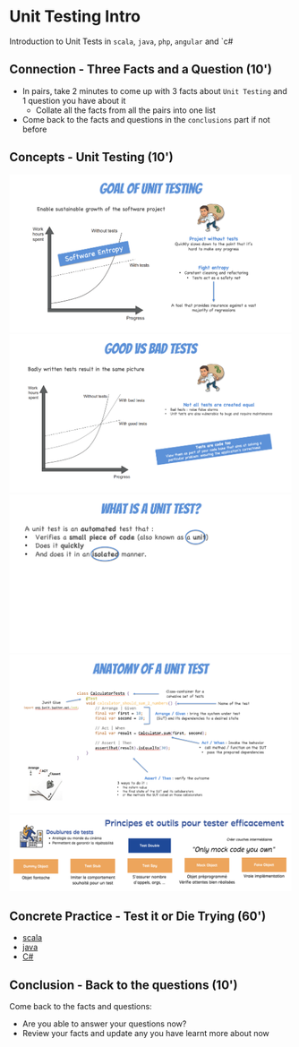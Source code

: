 # Unit Testing Intro
Introduction to Unit Tests in `scala`, `java`, `php`, `angular` and `c#

## Connection - Three Facts and a Question (10')
- In pairs, take 2 minutes to come up with 3 facts about `Unit Testing` and 1 question you have about it
  - Collate all the facts from all the pairs into one list 
- Come back to the facts and questions in the `conclusions` part if not before

## Concepts - Unit Testing (10')
![Unit Testing](img/unit-testing.png)
![Good vs Bad Tests](img/good-vs-bad.png)
![What is a Unit Test](img/what-is-unit-test.png)
![Anatomy of Unit Tests](img/anatomy-of-unit-test.png)
![Test Doubles](img/test-doubles.png)

## Concrete Practice - Test it or Die Trying (60')
- [scala](scala/how-to.md)
- [java](java/how-to.md)
- [C#](c%23/how-to.md)

## Conclusion - Back to the questions (10')
Come back to the facts and questions:
- Are you able to answer your questions now? 
- Review your facts and update any you have learnt more about now

